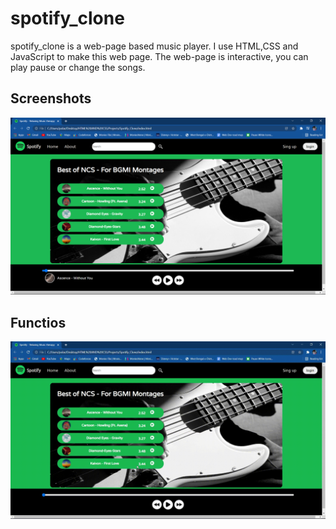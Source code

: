 # spotify_clone

spotify_clone is a web-page based music player. I use HTML,CSS and
JavaScript to make this web page. The web-page is interactive,
you can play pause or change the songs.


## Screenshots

<img src="img/Screenshot (34).png">


## Functios

<img src="img/20211205_143556.gif">
